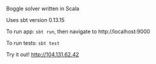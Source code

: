 Boggle solver written in Scala

Uses sbt version 0.13.15

To run app: `sbt run`, then navigate to http://localhost:9000

To run tests: `sbt test`

Try it out! http://104.131.62.42
